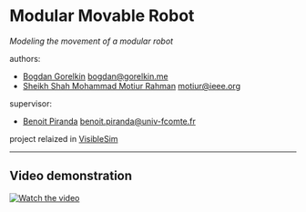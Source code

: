 # Modular Movable Robot

*Modeling the movement of a modular robot*

authors:
  * [Bogdan Gorelkin](https://b.gorelkin.me)  <bogdan@gorelkin.me>
  * [Sheikh Shah Mohammad Motiur Rahman](https://motiur.info) <motiur@ieee.org>

supervisor:
  * [Benoit Piranda](https://www.femto-st.fr/fr/personnel-femto/bpiranda) <benoit.piranda@univ-fcomte.fr>

project relaized in [VisibleSim](https://github.com/VisibleSim/VisibleSim)

---
## Video demonstration 
[![Watch the video](https://user-images.githubusercontent.com/74824667/110348238-b8603e00-8031-11eb-9594-89f25e2514a5.png)](https://youtu.be/alA4-bqghO0)




